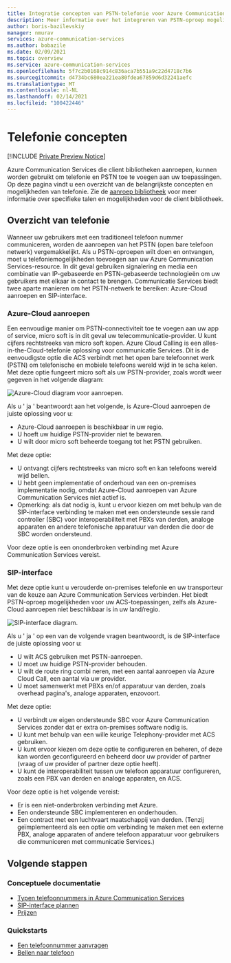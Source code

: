 ```yaml
---
title: Integratie concepten van PSTN-telefonie voor Azure Communication Services
description: Meer informatie over het integreren van PSTN-oproep mogelijkheden in uw Azure Communication Services-toepassing.
author: boris-bazilevskiy
manager: nmurav
services: azure-communication-services
ms.author: bobazile
ms.date: 02/09/2021
ms.topic: overview
ms.service: azure-communication-services
ms.openlocfilehash: 5f7c2b0168c914c836aca7b551a9c22d4718c7b6
ms.sourcegitcommit: d4734bc680ea221ea80fdea67859d6d32241aefc
ms.translationtype: MT
ms.contentlocale: nl-NL
ms.lasthandoff: 02/14/2021
ms.locfileid: "100422446"
---
```

# <a name="telephony-concepts"></a>Telefonie concepten

[!INCLUDE [Private Preview Notice](../../includes/private-preview-include.md)]

Azure Communication Services die client bibliotheken aanroepen, kunnen worden gebruikt om telefonie en PSTN toe te voegen aan uw toepassingen. Op deze pagina vindt u een overzicht van de belangrijkste concepten en mogelijkheden van telefonie. Zie de [aanroep bibliotheek](../../quickstarts/voice-video-calling/calling-client-samples.md) voor meer informatie over specifieke talen en mogelijkheden voor de client bibliotheek.

## <a name="overview-of-telephony"></a>Overzicht van telefonie
Wanneer uw gebruikers met een traditioneel telefoon nummer communiceren, worden de aanroepen van het PSTN (open bare telefoon netwerk) vergemakkelijkt. Als u PSTN-oproepen wilt doen en ontvangen, moet u telefoniemogelijkheden toevoegen aan uw Azure Communication Services-resource. In dit geval gebruiken signalering en media een combinatie van IP-gebaseerde en PSTN-gebaseerde technologieën om uw gebruikers met elkaar in contact te brengen. Communicatie Services biedt twee aparte manieren om het PSTN-netwerk te bereiken: Azure-Cloud aanroepen en SIP-interface.

### <a name="azure-cloud-calling"></a>Azure-Cloud aanroepen

Een eenvoudige manier om PSTN-connectiviteit toe te voegen aan uw app of service, micro soft is in dit geval uw telecommunicatie-provider. U kunt cijfers rechtstreeks van micro soft kopen. Azure Cloud Calling is een alles-in-the-Cloud-telefonie oplossing voor communicatie Services. Dit is de eenvoudigste optie die ACS verbindt met het open bare telefoonnet werk (PSTN) om telefonische en mobiele telefoons wereld wijd in te scha kelen. Met deze optie fungeert micro soft als uw PSTN-provider, zoals wordt weer gegeven in het volgende diagram:

![Azure-Cloud diagram voor aanroepen.](../media/telephony-concept/azure-calling-diagram.png)

Als u ' ja ' beantwoordt aan het volgende, is Azure-Cloud aanroepen de juiste oplossing voor u:
- Azure-Cloud aanroepen is beschikbaar in uw regio.
- U hoeft uw huidige PSTN-provider niet te bewaren.
- U wilt door micro soft beheerde toegang tot het PSTN gebruiken.

Met deze optie:
- U ontvangt cijfers rechtstreeks van micro soft en kan telefoons wereld wijd bellen.
- U hebt geen implementatie of onderhoud van een on-premises implementatie nodig, omdat Azure-Cloud aanroepen van Azure Communication Services niet actief is.
- Opmerking: als dat nodig is, kunt u ervoor kiezen om met behulp van de SIP-interface verbinding te maken met een ondersteunde sessie rand controller (SBC) voor interoperabiliteit met PBXs van derden, analoge apparaten en andere telefonische apparatuur van derden die door de SBC worden ondersteund.

Voor deze optie is een ononderbroken verbinding met Azure Communication Services vereist.

### <a name="sip-interface"></a>SIP-interface

Met deze optie kunt u verouderde on-premises telefonie en uw transporteur van de keuze aan Azure Communication Services verbinden. Het biedt PSTN-oproep mogelijkheden voor uw ACS-toepassingen, zelfs als Azure-Cloud aanroepen niet beschikbaar is in uw land/regio. 

![SIP-interface diagram.](../media/telephony-concept/sip-interface-diagram.png)

Als u ' ja ' op een van de volgende vragen beantwoordt, is de SIP-interface de juiste oplossing voor u:

- U wilt ACS gebruiken met PSTN-aanroepen.
- U moet uw huidige PSTN-provider behouden.
- U wilt de route ring combi neren, met een aantal aanroepen via Azure Cloud Call, een aantal via uw provider.
- U moet samenwerkt met PBXs en/of apparatuur van derden, zoals overhead pagina's, analoge apparaten, enzovoort.

Met deze optie:

- U verbindt uw eigen ondersteunde SBC voor Azure Communication Services zonder dat er extra on-premises software nodig is.
- U kunt met behulp van een wille keurige Telephony-provider met ACS gebruiken.
- U kunt ervoor kiezen om deze optie te configureren en beheren, of deze kan worden geconfigureerd en beheerd door uw provider of partner (vraag of uw provider of partner deze optie heeft).
- U kunt de interoperabiliteit tussen uw telefoon apparatuur configureren, zoals een PBX van derden en analoge apparaten, en ACS.

Voor deze optie is het volgende vereist:

- Er is een niet-onderbroken verbinding met Azure.
- Een ondersteunde SBC implementeren en onderhouden.
- Een contract met een luchtvaart maatschappij van derden. (Tenzij geïmplementeerd als een optie om verbinding te maken met een externe PBX, analoge apparaten of andere telefoon apparatuur voor gebruikers die communiceren met communicatie Services.)

## <a name="next-steps"></a>Volgende stappen

### <a name="conceptual-documentation"></a>Conceptuele documentatie

- [Typen telefoonnummers in Azure Communication Services](./plan-solution.md)
- [SIP-interface plannen](./sip-interface-infrastructure.md)
- [Prijzen](../pricing.md)

### <a name="quickstarts"></a>Quickstarts

- [Een telefoonnummer aanvragen](../../quickstarts/telephony-sms/get-phone-number.md)
- [Bellen naar telefoon](../../quickstarts/voice-video-calling/pstn-call.md)
